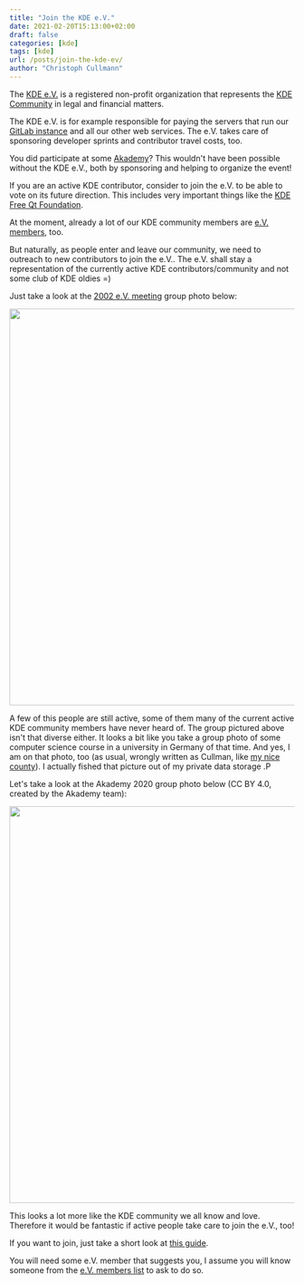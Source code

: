 ```yaml
---
title: "Join the KDE e.V."
date: 2021-02-20T15:13:00+02:00
draft: false
categories: [kde]
tags: [kde]
url: /posts/join-the-kde-ev/
author: "Christoph Cullmann"
---
```


The [KDE e.V.](https://ev.kde.org) is a registered non-profit organization that represents the [KDE Community](https://www.kde.org) in legal and financial matters.

The KDE e.V. is for example responsible for paying the servers that run our [GitLab instance](https://invent.kde.org) and all our other web services.
The e.V. takes care of sponsoring developer sprints and contributor travel costs, too.

You did participate at some [Akademy](https://akademy.kde.org)?
This wouldn't have been possible without the KDE e.V., both by sponsoring and helping to organize the event!

If you are an active KDE contributor, consider to join the e.V. to be able to vote on its future direction.
This includes very important things like the [KDE Free Qt Foundation](https://kde.org/community/whatiskde/kdefreeqtfoundation/).

At the moment, already a lot of our KDE community members are [e.V. members](https://ev.kde.org/members/), too.

But naturally, as people enter and leave our community, we need to outreach to new contributors to join the e.V..
The e.V. shall stay a representation of the currently active KDE contributors/community and not some club of KDE oldies =)

Just take a look at the [2002 e.V. meeting](https://ev.kde.org/reports/2002/) group photo below:

<center><a href="/posts/join-the-kde-ev/images/2002_meeting.png" target="_blank"><img width=700 src="/posts/join-the-kde-ev/images/2002_meeting_small.jpg"></a></center>

A few of this people are still active, some of them many of the current active KDE community members have never heard of.
The group pictured above isn't that diverse either.
It looks a bit like you take a group photo of some computer science course in a university in Germany of that time.
And yes, I am on that photo, too (as usual, wrongly written as Cullman, like [my nice county](https://en.wikipedia.org/wiki/Cullman_County,_Alabama)).
I actually fished that picture out of my private data storage .P

Let's take a look at the Akademy 2020 group photo below (CC BY 4.0, created by the Akademy team):

<center><a href="/posts/join-the-kde-ev/images/akademy2020_group_photo_1080.png" target="_blank"><img width=700 src="/posts/join-the-kde-ev/images/akademy2020_group_photo_1080_small.jpg"></a></center>

This looks a lot more like the KDE community we all know and love.
Therefore it would be fantastic if active people take care to join the e.V., too!

If you want to join, just take a short look at [this guide](https://ev.kde.org/getinvolved/members.php).

You will need some e.V. member that suggests you, I assume you will know someone from the [e.V. members list](https://ev.kde.org/members/) to ask to do so.
